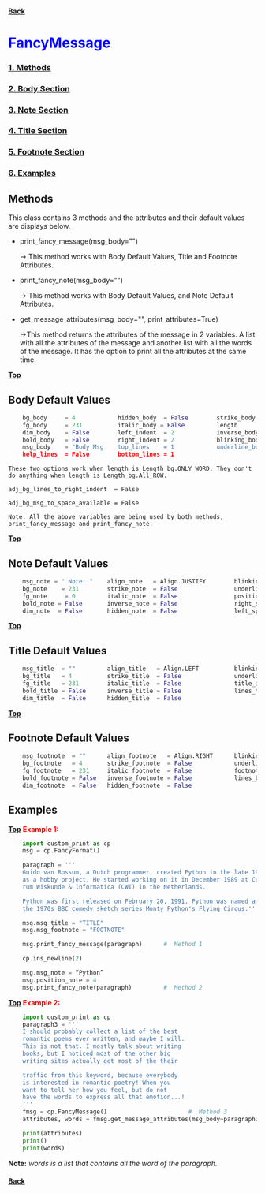 #### [Back](README.md) 
# <span style="color:blue"> <strong> FancyMessage </strong> </span>
### [1. Methods](#methods)
### [2. Body Section](#body-default-values)
### [3. Note Section](#note-default-values)
### [4. Title Section](#title-default-values)
### [5. Footnote Section](#footnote-default-values)
### [6. Examples](#examples)


<!-- ---------------------------------- -->
<!-- General Section                    -->
<!-- ---------------------------------- -->
## Methods

This class contains 3 methods and the attributes and their default values are displays below.
+ print_fancy_message(msg_body="")

	→ This method works with Body Default Values, Title and Footnote Attributes.

+ print_fancy_note(msg_body="")

	→ This method works with Body Default Values, and Note Default Attributes.

+ get_message_attributes(msg_body="", print_attributes=True)

	→This method returns the attributes of the message in 2 variables. A list with all the attributes of the message and another list with all the words of the message. It has the option to print all the attributes at the same time.

[**Top**](#fancymessage)

## Body Default Values

```python
    bg_body     = 4            hidden_body  = False        strike_body    = False			
    fg_body     = 231	       italic_body = False         length         = Length_bg.ALL_ROW 
    dim_body    = False	       left_indent  = 2            inverse_body   = False			
    bold_body   = False        right_indent = 2            blinking_body  = False			
    msg_body    = "Body Msg	   top_lines    = 1            underline_body = False			
    help_lines  = False        bottom_lines = 1
```

    These two options work when length is Length_bg.ONLY_WORD. They don't do anything when length is Length_bg.All_ROW.

	adj_bg_lines_to_right_indent  = False

	adj_bg_msg_to_space_available = False

    Note: All the above variables are being used by both methods, print_fancy_message and print_fancy_note.

[**Top**](#fancymessage)

## Note Default Values

```python
    msg_note = " Note: "    align_note   = Align.JUSTIFY        blinking_note    = False
    bg_note    = 231        strike_note  = False                underline_note   = False
    fg_note     = 0         italic_note  = False                position_note    = 1 
    bold_note = False       inverse_note = False                right_space_note = 2
    dim_note  = False       hidden_note  = False                left_space_note	 = 2	
```

[**Top**](#fancymessage)

## Title Default Values

```python
    msg_title  = ""         align_title   = Align.LEFT          blinking_title		= False
    bg_title   = 4          strike_title  = False               underline_title	= False
    fg_title   = 231        italic_title  = False               title_indent		= 2
    bold_title = False      inverse_title = False               lines_title_body	= 1
    dim_title  = False      hidden_title  = False
```
[**Top**](#fancymessage)

## Footnote Default Values

```python
    msg_footnote  = ""      align_footnote   = Align.RIGHT      blinking_footnote   = False
    bg_footnote   = 4		strike_footnote  = False            underline_footnote  = False
    fg_footnote	  = 231     italic_footnote  = False            footnote_indent     = 2
    bold_footnote = False   inverse_footnote = False            lines_body_footnote = 1
    dim_footnote  = False   hidden_footnote  = False
```

## Examples
[**Top**](#fancymessage) <span style="color:red"> <strong> Example 1: </strong> </span>

```python
    import custom_print as cp
	msg = cp.FancyFormat()

	paragraph = '''
    Guido van Rossum, a Dutch programmer, created Python in the late 1980s
	as a hobby project. He started working on it in December 1989 at Cent-
	rum Wiskunde & Informatica (CWI) in the Netherlands.

    Python was first released on February 20, 1991. Python was named after
	the 1970s BBC comedy sketch series Monty Python's Flying Circus.'''

	msg.msg_title = "TITLE"
	msg.msg_footnote = "FOOTNOTE"

	msg.print_fancy_message(paragraph)		#  Method 1

	cp.ins_newline(2)

	msg.msg_note = “Python”
    msg.position_note = 4
	msg.print_fancy_note(paragraph)			#  Method 2
```

[**Top**](#fancymessage) <span style="color:red"> <strong> Example 2: </strong> </span>

```python
    import custom_print as cp
    paragraph3 = '''
    I should probably collect a list of the best
    romantic poems ever written, and maybe I will.
    This is not that. I mostly talk about writing
    books, but I noticed most of the other big
    writing sites actually get most of the their

    traffic from this keyword, because everybody
    is interested in romantic poetry! When you
    want to tell her how you feel, but do not
    have the words to express all that emotion...!
    '''
    fmsg = cp.FancyMessage()                       #  Method 3
    attributes, words = fmsg.get_message_attributes(msg_body=paragraph3, print_attributes=True)

    print(attributes)
    print()
    print(words)
```

**Note:** *words is a list that contains all the word of the paragraph.*

#### [Back](README.md)